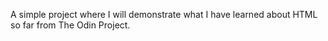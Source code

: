 A simple project where I will demonstrate what I have learned about HTML 
so far from The Odin Project.
